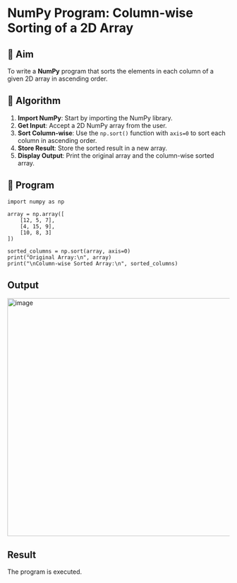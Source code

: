 # NumPy Program: Column-wise Sorting of a 2D Array

## 🎯 Aim
To write a **NumPy** program that sorts the elements in each column of a given 2D array in ascending order.

## 🧠 Algorithm

1. **Import NumPy**: Start by importing the NumPy library.
2. **Get Input**: Accept a 2D NumPy array from the user.
3. **Sort Column-wise**: Use the `np.sort()` function with `axis=0` to sort each column in ascending order.
4. **Store Result**: Store the sorted result in a new array.
5. **Display Output**: Print the original array and the column-wise sorted array.

## 🧾 Program
```
import numpy as np

array = np.array([
    [12, 5, 7],
    [4, 15, 9],
    [10, 8, 3]
])

sorted_columns = np.sort(array, axis=0)
print("Original Array:\n", array)
print("\nColumn-wise Sorted Array:\n", sorted_columns)
```

## Output
<img width="1146" height="538" alt="image" src="https://github.com/user-attachments/assets/58bf76c8-26e2-4d53-81f4-71bd576dc4b8" />


## Result
The program is executed.

